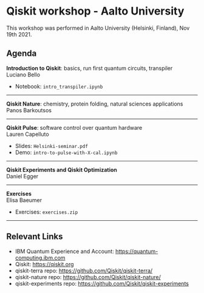 # Qiskit workshop - Aalto University

This workshop was performed in Aalto University (Helsinki, Finland), Nov 19th 2021. 


## Agenda


**Introduction to Qiskit**: basics, run first quantum circuits, transpiler  
Luciano Bello

  * Notebook: `intro_transpiler.ipynb`

***

**Qiskit Nature**: chemistry, protein folding, natural sciences applications  
Panos Barkoutsos

***
 
**Qiskit Pulse**: software control over quantum hardware  
Lauren Capelluto

  * Slides: `Helsinki-seminar.pdf`
  * Demo: `intro-to-pulse-with-X-cal.ipynb`

***

**Qiskit Experiments and Qiskit Optimization**  
Daniel Egger

***

**Exercises**  
Elisa Baeumer

  * Exercises: `exercises.zip`

***

## Relevant Links

* IBM Quantum Experience and Account: https://quantum-computing.ibm.com
* Qiskit: https://qiskit.org
* qiskit-terra repo: https://github.com/Qiskit/qiskit-terra/
* qiskit-nature repo: https://github.com/Qiskit/qiskit-nature/
* qiskit-experiments repo: https://github.com/Qiskit/qiskit-experiments